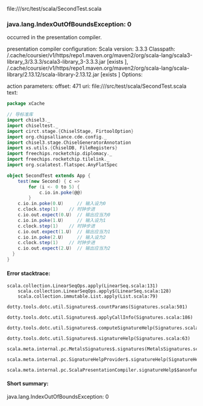 file://<WORKSPACE>/src/test/scala/SecondTest.scala
### java.lang.IndexOutOfBoundsException: 0

occurred in the presentation compiler.

presentation compiler configuration:
Scala version: 3.3.3
Classpath:
<HOME>/.cache/coursier/v1/https/repo1.maven.org/maven2/org/scala-lang/scala3-library_3/3.3.3/scala3-library_3-3.3.3.jar [exists ], <HOME>/.cache/coursier/v1/https/repo1.maven.org/maven2/org/scala-lang/scala-library/2.13.12/scala-library-2.13.12.jar [exists ]
Options:



action parameters:
offset: 471
uri: file://<WORKSPACE>/src/test/scala/SecondTest.scala
text:
```scala
package xCache

// 导标准库
import chisel3._
import chiseltest._
import circt.stage.{ChiselStage, FirtoolOption}
import org.chipsalliance.cde.config._
import chisel3.stage.ChiselGeneratorAnnotation
import xs.utils.{ChiselDB, FileRegisters}
import freechips.rocketchip.diplomacy._
import freechips.rocketchip.tilelink._
import org.scalatest.flatspec.AnyFlatSpec

object SecondTest extends App {
    test(new Second) { c =>
        for (i <- 0 to 5) {
            c.io.in.poke(@@)
        }
    c.io.in.poke(0.U)     // 输入设为0
    c.clock.step(1)    // 时钟步进
    c.io.out.expect(0.U)  // 输出应当为0
    c.io.in.poke(1.U)     // 输入设为1
    c.clock.step(1)    // 时钟步进
    c.io.out.expect(1.U)  // 输出应当为1
    c.io.in.poke(2.U)     // 输入设为2
    c.clock.step(1)    // 时钟步进
    c.io.out.expect(2.U)  // 输出应当为2
  }
}
```



#### Error stacktrace:

```
scala.collection.LinearSeqOps.apply(LinearSeq.scala:131)
	scala.collection.LinearSeqOps.apply$(LinearSeq.scala:128)
	scala.collection.immutable.List.apply(List.scala:79)
	dotty.tools.dotc.util.Signatures$.countParams(Signatures.scala:501)
	dotty.tools.dotc.util.Signatures$.applyCallInfo(Signatures.scala:186)
	dotty.tools.dotc.util.Signatures$.computeSignatureHelp(Signatures.scala:94)
	dotty.tools.dotc.util.Signatures$.signatureHelp(Signatures.scala:63)
	scala.meta.internal.pc.MetalsSignatures$.signatures(MetalsSignatures.scala:17)
	scala.meta.internal.pc.SignatureHelpProvider$.signatureHelp(SignatureHelpProvider.scala:51)
	scala.meta.internal.pc.ScalaPresentationCompiler.signatureHelp$$anonfun$1(ScalaPresentationCompiler.scala:414)
```
#### Short summary: 

java.lang.IndexOutOfBoundsException: 0